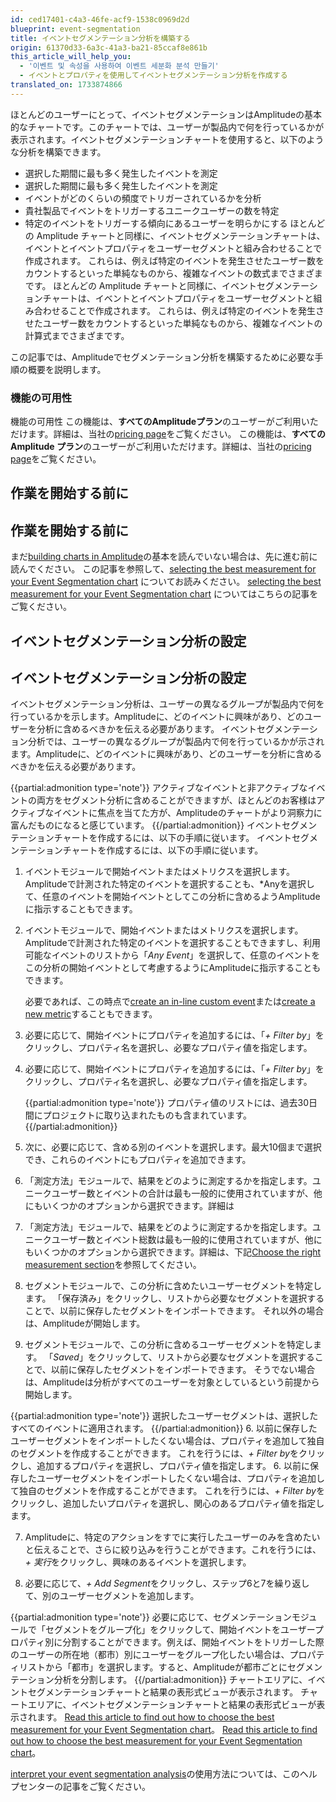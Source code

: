 ```yaml
---
id: ced17401-c4a3-46fe-acf9-1538c0969d2d
blueprint: event-segmentation
title: イベントセグメンテーション分析を構築する
origin: 61370d33-6a3c-41a3-ba21-85ccaf8e861b
this_article_will_help_you:
  - '이벤트 및 속성을 사용하여 이벤트 세분화 분석 만들기'
  - イベントとプロパティを使用してイベントセグメンテーション分析を作成する
translated_on: 1733874866
---
```

ほとんどのユーザーにとって、イベントセグメンテーションはAmplitudeの基本的なチャートです。このチャートでは、ユーザーが製品内で何を行っているかが表示されます。イベントセグメンテーションチャートを使用すると、以下のような分析を構築できます。
* 選択した期間に最も多く発生したイベントを測定
* 選択した期間に最も多く発生したイベントを測定
* イベントがどのくらいの頻度でトリガーされているかを分析
* 貴社製品でイベントをトリガーするユニークユーザーの数を特定
* 特定のイベントをトリガーする傾向にあるユーザーを明らかにする
ほとんどの Amplitude チャートと同様に、イベントセグメンテーションチャートは、イベントとイベントプロパティをユーザーセグメントと組み合わせることで作成されます。 これらは、例えば特定のイベントを発生させたユーザー数をカウントするといった単純なものから、複雑なイベントの数式までさまざまです。
ほとんどの Amplitude チャートと同様に、イベントセグメンテーションチャートは、イベントとイベントプロパティをユーザーセグメントと組み合わせることで作成されます。 これらは、例えば特定のイベントを発生させたユーザー数をカウントするといった単純なものから、複雑なイベントの計算式までさまざまです。 

この記事では、Amplitudeでセグメンテーション分析を構築するために必要な手順の概要を説明します。
### 機能の可用性
機能の可用性
この機能は、**すべてのAmplitudeプラン**のユーザーがご利用いただけます。詳細は、当社の[pricing page](https://amplitude.com/pricing)をご覧ください。
この機能は、**すべての Amplitude プラン**のユーザーがご利用いただけます。詳細は、当社の[pricing page](https://amplitude.com/pricing)をご覧ください。
## 作業を開始する前に
## 作業を開始する前に

まだ[building charts in Amplitude](/docs/analytics/charts/build-charts-add-events)の基本を読んでいない場合は、先に進む前に読んでください。
この記事を参照して、[selecting the best measurement for your Event Segmentation chart](/docs/analytics/charts/event-segmentation/event-segmentation-choose-measurement) についてお読みください。
[selecting the best measurement for your Event Segmentation chart](/docs/analytics/charts/event-segmentation/event-segmentation-choose-measurement) についてはこちらの記事をご覧ください。
## イベントセグメンテーション分析の設定
## イベントセグメンテーション分析の設定
イベントセグメンテーション分析は、ユーザーの異なるグループが製品内で何を行っているかを示します。Amplitudeに、どのイベントに興味があり、どのユーザーを分析に含めるべきかを伝える必要があります。
イベントセグメンテーション分析では、ユーザーの異なるグループが製品内で何を行っているかが示されます。Amplitudeに、どのイベントに興味があり、どのユーザーを分析に含めるべきかを伝える必要があります。

{{partial:admonition type='note'}}
アクティブなイベントと非アクティブなイベントの両方をセグメント分析に含めることができますが、ほとんどのお客様はアクティブなイベントに焦点を当てた方が、Amplitudeのチャートがより洞察力に富んだものになると感じています。
{{/partial:admonition}}
イベントセグメンテーションチャートを作成するには、以下の手順に従います。
イベントセグメンテーションチャートを作成するには、以下の手順に従います。
1. イベントモジュールで開始イベントまたはメトリクスを選択します。 Amplitudeで計測された特定のイベントを選択することも、*Anyを選択して、任意のイベントを開始イベントとしてこの分析に含めるようAmplitudeに指示することもできます。
1. イベントモジュールで、開始イベントまたはメトリクスを選択します。 Amplitudeで計測された特定のイベントを選択することもできますし、利用可能なイベントのリストから「*Any Event*」を選択して、任意のイベントをこの分析の開始イベントとして考慮するようにAmplitudeに指示することもできます。 
 
    必要であれば、この時点で[create an in-line custom event](/docs/analytics/charts/event-segmentation/event-segmentation-in-line-events)または[create a new metric](/docs/analytics/charts/data-tables/data-tables-create-metric)することもできます。
2. 必要に応じて、開始イベントにプロパティを追加するには、「*+ Filter by*」をクリックし、プロパティ名を選択し、必要なプロパティ値を指定します。
2. 必要に応じて、開始イベントにプロパティを追加するには、「*+ Filter by*」をクリックし、プロパティ名を選択し、必要なプロパティ値を指定します。

    {{partial:admonition type='note'}}
    プロパティ値のリストには、過去30日間にプロジェクトに取り込まれたものも含まれています。
    {{/partial:admonition}}
 
3. 次に、必要に応じて、含める別のイベントを選択します。最大10個まで選択でき、これらのイベントにもプロパティを追加できます。
4. 「測定方法」モジュールで、結果をどのように測定するかを指定します。ユニークユーザー数とイベントの合計は最も一般的に使用されていますが、他にもいくつかのオプションから選択できます。詳細は
5. 「測定方法」モジュールで、結果をどのように測定するかを指定します。ユニークユーザー数とイベント総数は最も一般的に使用されていますが、他にもいくつかのオプションから選択できます。詳細は、下記[Choose the right measurement section](#h_01GVGPDKW7VFAVB62CNXJ8BVEC)を参照してください。
6. セグメントモジュールで、この分析に含めたいユーザーセグメントを特定します。 「保存済み」をクリックし、リストから必要なセグメントを選択することで、以前に保存したセグメントをインポートできます。 それ以外の場合は、Amplitudeが開始します。
7. セグメントモジュールで、この分析に含めるユーザーセグメントを特定します。 「*Saved*」をクリックして、リストから必要なセグメントを選択することで、以前に保存したセグメントをインポートできます。 そうでない場合は、Amplitudeは分析がすべてのユーザーを対象としているという前提から開始します。 
 
{{partial:admonition type='note'}}
選択したユーザーセグメントは、選択したすべてのイベントに適用されます。
{{/partial:admonition}}
6. 以前に保存したユーザーセグメントをインポートしたくない場合は、プロパティを追加して独自のセグメントを作成することができます。 これを行うには、*+ Filter by*をクリックし、追加するプロパティを選択し、プロパティ値を指定します。
6. 以前に保存したユーザーセグメントをインポートしたくない場合は、プロパティを追加して独自のセグメントを作成することができます。 これを行うには、*+ Filter by*をクリックし、追加したいプロパティを選択し、関心のあるプロパティ値を指定します。

7. Amplitudeに、特定のアクションをすでに実行したユーザーのみを含めたいと伝えることで、さらに絞り込みを行うことができます。これを行うには、*+ 実行*をクリックし、興味のあるイベントを選択します。

8. 必要に応じて、*+ Add Segment*をクリックし、ステップ6と7を繰り返して、別のユーザーセグメントを追加します。

{{partial:admonition type='note'}}
必要に応じて、セグメンテーションモジュールで「セグメントをグループ化」をクリックして、開始イベントをユーザープロパティ別に分割することができます。例えば、開始イベントをトリガーした際のユーザーの所在地（都市）別にユーザーをグループ化したい場合は、プロパティリストから「都市」を選択します。すると、Amplitudeが都市ごとにセグメンテーション分析を分割します。
{{/partial:admonition}}
チャートエリアに、イベントセグメンテーションチャートと結果の表形式ビューが表示されます。 
チャートエリアに、イベントセグメンテーションチャートと結果の表形式ビューが表示されます。 
[Read this article to find out how to choose the best measurement for your Event Segmentation chart](/docs/analytics/charts/event-segmentation/event-segmentation-choose-measurement)。
[Read this article to find out how to choose the best measurement for your Event Segmentation chart](/docs/analytics/charts/event-segmentation/event-segmentation-choose-measurement)。

[interpret your event segmentation analysis](/docs/analytics/charts/event-segmentation/event-segmentation-interpret-1)の使用方法については、このヘルプセンターの記事をご覧ください。